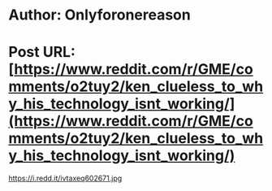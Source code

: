 # Author: Onlyforonereason
# Post URL: [https://www.reddit.com/r/GME/comments/o2tuy2/ken_clueless_to_why_his_technology_isnt_working/](https://www.reddit.com/r/GME/comments/o2tuy2/ken_clueless_to_why_his_technology_isnt_working/)


https://i.redd.it/ivtaxeq602671.jpg